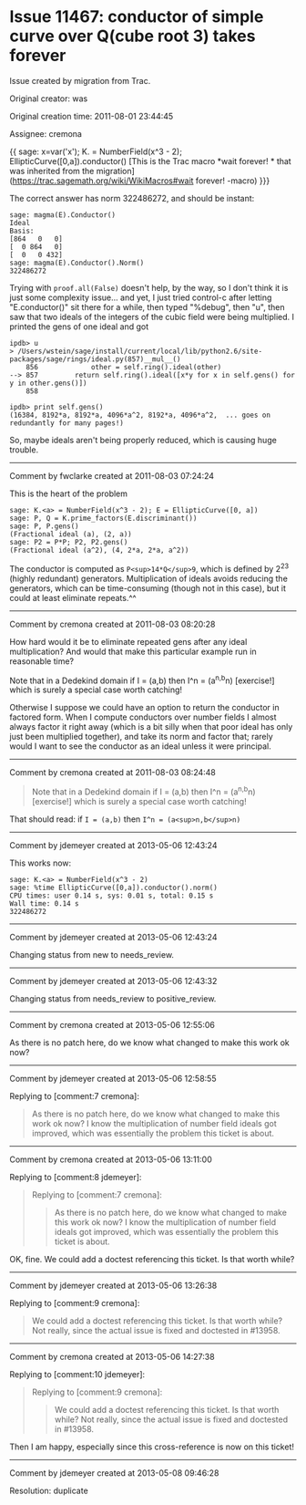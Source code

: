 # Issue 11467: conductor of simple curve over Q(cube root 3) takes forever

Issue created by migration from Trac.

Original creator: was

Original creation time: 2011-08-01 23:44:45

Assignee: cremona

{{
sage: x=var('x'); K.<a> = NumberField(x^3 - 2); EllipticCurve([0,a]).conductor()
[This is the Trac macro *wait forever! * that was inherited from the migration](https://trac.sagemath.org/wiki/WikiMacros#wait forever! -macro)
}}}

The correct answer has norm 322486272, and should be instant:

```
sage: magma(E).Conductor()
Ideal
Basis:
[864   0   0]
[  0 864   0]
[  0   0 432]
sage: magma(E).Conductor().Norm()
322486272
```


Trying with `proof.all(False)` doesn't help, by the way, so I don't think it is just some complexity issue... and yet, I just tried control-c after letting "E.conductor()" sit there for a while, then typed "%debug", then "u", then saw that two ideals of the integers of the cubic field were being multiplied.  I printed the gens of one ideal and got

```
ipdb> u
> /Users/wstein/sage/install/current/local/lib/python2.6/site-packages/sage/rings/ideal.py(857)__mul__()
    856             other = self.ring().ideal(other)
--> 857         return self.ring().ideal([x*y for x in self.gens() for y in other.gens()])
    858 

ipdb> print self.gens()
(16384, 8192*a, 8192*a, 4096*a^2, 8192*a, 4096*a^2,  ... goes on redundantly for many pages!)
```


So, maybe ideals aren't being properly reduced, which is causing huge trouble.


---

Comment by fwclarke created at 2011-08-03 07:24:24

This is the heart of the problem


```
sage: K.<a> = NumberField(x^3 - 2); E = EllipticCurve([0, a])
sage: P, Q = K.prime_factors(E.discriminant())
sage: P, P.gens()
(Fractional ideal (a), (2, a))
sage: P2 = P*P; P2, P2.gens()
(Fractional ideal (a^2), (4, 2*a, 2*a, a^2))
```

The conductor is computed as `P<sup>14*Q</sup>9`, which is defined by 2<sup>23</sup> (highly redundant) generators. Multiplication of ideals avoids reducing the generators, which can be time-consuming (though not in this case), but it could at least eliminate repeats.^^


---

Comment by cremona created at 2011-08-03 08:20:28

How hard would it be to eliminate repeated gens after any ideal multiplication?  And would that make this particular example run in reasonable time?

Note that in a Dedekind domain if I = (a,b) then I^n = (a<sup>n,b</sup>n) [exercise!] which is surely a special case worth catching!

Otherwise I suppose we could have an option to return the conductor  in factored form.  When I compute conductors over number fields I almost always factor it right away (which is a bit silly when that poor ideal has only just been multiplied together), and take its norm and factor that;  rarely would I want to see the conductor as an ideal unless it were principal.


---

Comment by cremona created at 2011-08-03 08:24:48

> 
> Note that in a Dedekind domain if I = (a,b) then I^n = (a<sup>n,b</sup>n) [exercise!] which is surely a special case worth catching!

That should read: if `I = (a,b)` then `I^n = (a<sup>n,b</sup>n)`


---

Comment by jdemeyer created at 2013-05-06 12:43:24

This works now:

```
sage: K.<a> = NumberField(x^3 - 2)
sage: %time EllipticCurve([0,a]).conductor().norm()
CPU times: user 0.14 s, sys: 0.01 s, total: 0.15 s
Wall time: 0.14 s
322486272
```



---

Comment by jdemeyer created at 2013-05-06 12:43:24

Changing status from new to needs_review.


---

Comment by jdemeyer created at 2013-05-06 12:43:32

Changing status from needs_review to positive_review.


---

Comment by cremona created at 2013-05-06 12:55:06

As there is no patch here, do we know what changed to make this work ok now?


---

Comment by jdemeyer created at 2013-05-06 12:58:55

Replying to [comment:7 cremona]:
> As there is no patch here, do we know what changed to make this work ok now?
I know the multiplication of number field ideals got improved, which was essentially the problem this ticket is about.


---

Comment by cremona created at 2013-05-06 13:11:00

Replying to [comment:8 jdemeyer]:
> Replying to [comment:7 cremona]:
> > As there is no patch here, do we know what changed to make this work ok now?
> I know the multiplication of number field ideals got improved, which was essentially the problem this ticket is about.

OK, fine.  We could add a doctest referencing this ticket.  Is that worth while?


---

Comment by jdemeyer created at 2013-05-06 13:26:38

Replying to [comment:9 cremona]:
> We could add a doctest referencing this ticket.  Is that worth while?
Not really, since the actual issue is fixed and doctested in #13958.


---

Comment by cremona created at 2013-05-06 14:27:38

Replying to [comment:10 jdemeyer]:
> Replying to [comment:9 cremona]:
> > We could add a doctest referencing this ticket.  Is that worth while?
> Not really, since the actual issue is fixed and doctested in #13958.

Then I am happy, especially since this cross-reference is now on this ticket!


---

Comment by jdemeyer created at 2013-05-08 09:46:28

Resolution: duplicate
